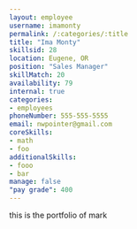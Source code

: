 ```yaml
--- 
layout: employee 
username: imamonty
permalink: /:categories/:title 
title: "Ima Monty" 
skillsid: 28 
location: Eugene, OR
position: "Sales Manager"
skillMatch: 20
availability: 79
internal: true
categories: 
- employees
phoneNumber: 555-555-5555 
email: nwpointer@gmail.com
coreSkills:
- math 
- foo
additionalSkills:
- fooo
- bar
manage: false
"pay grade": 400
---
```


this is the portfolio of mark